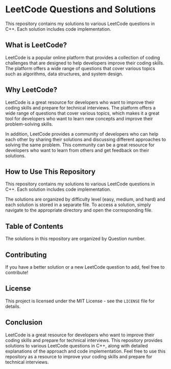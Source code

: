 # LeetCode Questions and Solutions

This repository contains my solutions to various LeetCode questions in C++. Each solution includes code implementation.

## What is LeetCode?

LeetCode is a popular online platform that provides a collection of coding challenges that are designed to help developers improve their coding skills. The platform offers a wide range of questions that cover various topics such as algorithms, data structures, and system design.

## Why LeetCode?

LeetCode is a great resource for developers who want to improve their coding skills and prepare for technical interviews. The platform offers a wide range of questions that cover various topics, which makes it a great tool for developers who want to learn new concepts and improve their problem-solving skills.

In addition, LeetCode provides a community of developers who can help each other by sharing their solutions and discussing different approaches to solving the same problem. This community can be a great resource for developers who want to learn from others and get feedback on their solutions.

## How to Use This Repository

This repository contains my solutions to various LeetCode questions in C++. Each solution includes code implementation.

The solutions are organized by difficulty level (easy, medium, and hard) and each solution is stored in a separate file. To access a solution, simply navigate to the appropriate directory and open the corresponding file.

## Table of Contents

The solutions in this repository are organized by Question number.

## Contributing

If you have a better solution or a new LeetCode question to add, feel free to contribute!

## License

This project is licensed under the MIT License - see the `LICENSE` file for details.

## Conclusion

LeetCode is a great resource for developers who want to improve their coding skills and prepare for technical interviews. This repository provides solutions to various LeetCode questions in C++, along with detailed explanations of the approach and code implementation. Feel free to use this repository as a resource to improve your coding skills and prepare for technical interviews.

